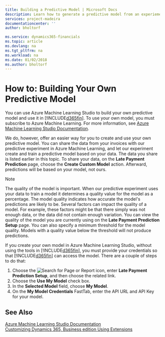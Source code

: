 ```yaml
---
title: Building a Predictive Model | Microsoft Docs
description: Learn how to generate a predictive model from an experiement in Azure Machine Learning Studio.
services: project-madeira
documentationcenter: ''
author: bholtorf

ms.service: dynamics365-financials
ms.topic: article
ms.devlang: na
ms.tgt_pltfrm: na
ms.workload: na
ms.date: 01/02/2018
ms.author: bholtorf
---
```


# How to: Building Your Own Predictive Model
You can use Azure Machine Learning Studio to build your own predictive model and use it in [!INCLUDE[d365fin](../includes/d365fin_md.md)]. To use your own model, you must subscribe to Azure Machine Learning. <!--Can we recommend a particular subscription?--> For more information, see [Azure Machine Learning Studio Documentation](https://go.microsoft.com/fwlink/?linkid=861765).  
  
We do, however, offer an easier way for you to create and use your own predictive model. You can share the data from your invoices with our predictive experiment in Azure Machine Learning, and let our experiment create and train a predictive model based on your data. The data you share is listed earlier in this topic. To share your data, on the **Late Payment Prediction** page, choose the **Create Custom Model** action. Afterward, predictions will be based on your model, not ours.  
  
> [!Note]
> The quality of the model is important. When our predictive experiment uses your data to train a model it determines a quality value for the model as a percentage. The model quality indicates how accurate the model's predictions are likely to be. Several factors can impact the quality of a model. For example, these factors might be that there simply was not enough data, or the data did not contain enough variation. You can view the quality of the model you are currently using on the **Late Payment Prediction Setup** page. You can also specify a minimum threshold for the model quality. Models with a quality value below the threshold will not produce predictions.  
  
If you create your own model in Azure Machine Learning Studio, without using the tools in [!INCLUDE[d365fin](../includes/d365fin_md.md)], you must provide your credentials so that [!INCLUDE[d365fin](../includes/d365fin_md.md)] can access the model. There are a couple of steps to do that:

1. Choose the ![Search for Page or Report](../media/ui-search/search_small.png "Search for Page or Report icon") icon, enter **Late Payment Prediction Setup**, and then choose the related link.  
2. Choose the **Use My Model** check box.  
3. In the **Selected Model** field, choose **My Model**.  
4. On the **My Model Credentials** FastTab, enter the API URL and API Key for your model.  

## See Also  
[Azure Machine Learning Studio Documentation](https://docs.microsoft.com/en-us/azure/machine-learning/studio/)  
[Customizing Dynamics 365, Business edition Using Extensions](../ui-extensions.md)  